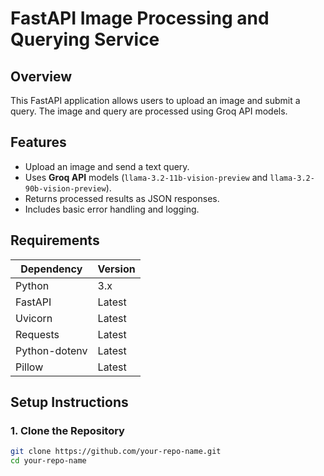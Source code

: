 # FastAPI Image Processing and Querying Service

## Overview
This FastAPI application allows users to upload an image and submit a query. The image and query are processed using Groq API models.

## Features
- Upload an image and send a text query.
- Uses **Groq API** models (`llama-3.2-11b-vision-preview` and `llama-3.2-90b-vision-preview`).
- Returns processed results as JSON responses.
- Includes basic error handling and logging.

## Requirements
| Dependency | Version |
|------------|---------|
| Python     | 3.x     |
| FastAPI    | Latest  |
| Uvicorn    | Latest  |
| Requests   | Latest  |
| Python-dotenv | Latest |
| Pillow     | Latest  |

## Setup Instructions
### 1. Clone the Repository
```sh
git clone https://github.com/your-repo-name.git
cd your-repo-name
